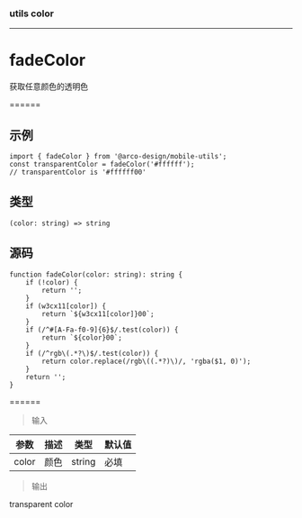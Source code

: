 ### utils color

------

# fadeColor

获取任意颜色的透明色

======

## 示例

```
import { fadeColor } from '@arco-design/mobile-utils';
const transparentColor = fadeColor('#ffffff');
// transparentColor is '#ffffff00'
```

## 类型

```
(color: string) => string
```

## 源码

```
function fadeColor(color: string): string {
    if (!color) {
        return '';
    }
    if (w3cx11[color]) {
        return `${w3cx11[color]}00`;
    }
    if (/^#[A-Fa-f0-9]{6}$/.test(color)) {
        return `${color}00`;
    }
    if (/^rgb\(.*?\)$/.test(color)) {
        return color.replace(/rgb\((.*?)\)/, 'rgba($1, 0)');
    }
    return '';
}
```

======

> 输入

|参数|描述|类型|默认值|
|----------|-------------|------|------|
|color|颜色|string|必填|

> 输出

transparent color
